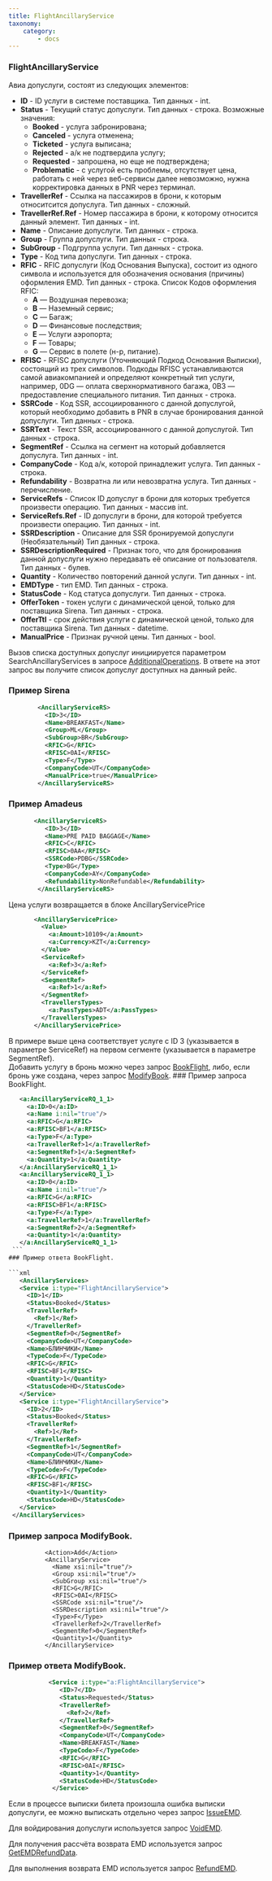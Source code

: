 ```yaml
---
title: FlightAncillaryService
taxonomy:
    category:
        - docs
---
```


### FlightAncillaryService

Авиа допуслуги, состоят из следующих элементов:

* **ID** - ID услуги в системе поставщика. Тип данных - int.
* **Status** - Текущий статус допуслуги. Тип данных - строка. Возможные значения:
	* **Booked** - услуга забронирована;
	* **Canceled** - услуга отменена;
	* **Ticketed** - услуга выписана;
	* **Rejected** - а/к не подтвердила услугу;
	* **Requested** - запрошена, но еще не подтверждена;
	* **Problematic** - с услугой есть проблемы, отсутствует цена, работать с ней через веб-сервисы далее невозможно, нужна корректировка данных в PNR через терминал.
* **TravellerRef** -  Ссылка на пассажиров в брони, к которым относитсится допуслуга. Тип данных - сложный.
* **TravellerRef.Ref** - Номер пассажира в брони, к которому относится данный элемент. Тип данных - int.
* **Name** - Описание допуслуги. Тип данных - строка.
* **Group** - Группа допуслуги. Тип данных - строка.
* **SubGroup** - Подгруппа услуги. Тип данных - строка.
* **Type** - Код типа допуслуги. Тип данных - строка.
* **RFIC** - RFIC допуслуги (Код Основания Выпуска), состоит из одного символа и
используется для обозначения основания (причины) оформления EMD. Тип данных - строка. Список Кодов оформления RFIC:
    -   **A** — Воздушная перевозка;
    -   **B** — Наземный сервис;
    -   **C** — Багаж;
    -   **D** — Финансовые последствия;
    -   **E** — Услуги аэропорта;
    -   **F** — Товары;
    -   **G** — Сервис в полете (н-р, питание).
* **RFISC** - RFISC допуслуги (Уточняющий Подкод Основания Выписки), состоящий из трех символов. Подкоды RFISC
устанавливаются самой авиакомпанией и определяют конкретный тип услуги, например, 0DG —
оплата сверхнормативного багажа, 0B3 — предоставление специального питания.  Тип данных - строка.
* **SSRCode** - Код SSR, ассоциированного с данной допуслугой, который необходимо добавить в PNR в случае бронирования данной допуслуги. Тип данных - строка.
* **SSRText** - Текст SSR, ассоциированного с данной допуслугой. Тип данных - строка.
* **SegmentRef** - Cсылка на сегмент на который добавляется допуслуга. Тип данных - int.
* **CompanyCode** - Код а/к, которой принадлежит услуга. Тип данных - строка.
* **Refundability** - Возвратна ли или невозвратна услуга.  Тип данных - перечисление.
* **ServiceRefs** - Список ID допуслуг в брони для которых требуется произвести операцию. Тип данных - массив int.
* **ServiceRefs.Ref** - ID допуслуги в брони, для которой требуется произвести операцию. Тип данных - int.
* **SSRDescription** -  Описание для SSR бронируемой допуслуги (Необязательный) Тип данных - строка.
* **SSRDescriptionRequired** - Признак того, что для бронирования данной допуслуги нужно передавать её описание от пользователя. Тип данных - булев.
* **Quantity** - Количество повторений данной услуги. Тип данных - int.
* **EMDType** - тип EMD. Тип данных - строка.
* **StatusCode** - Код статуса допуслуги. Тип данных - строка.
* **OfferToken** - токен услуги с динамической ценой, только для поставщика Sirena. Тип данных - строка.
* **OfferTtl** - срок действия услуги с динамической ценой, только для поставщика Sirena. Тип данных - datetime.
* **ManualPrice** - Признак ручной цены. Тип данных - bool.

Вызов списка доступных допуслуг инициируется параметром SearchAncillaryServices в запросе [AdditionalOperations](/avia/request/additionaloperations). В ответе на этот запрос вы получите список допуслуг доступных на данный рейс.

### Пример Sirena
```xml
        <AncillaryServiceRS>
          <ID>3</ID>
          <Name>BREAKFAST</Name>
          <Group>ML</Group>
          <SubGroup>BR</SubGroup>
          <RFIC>G</RFIC>
          <RFISC>0AI</RFISC>
          <Type>F</Type>
          <CompanyCode>UT</CompanyCode>
          <ManualPrice>true</ManualPrice>
        </AncillaryServiceRS>
 ```
### Пример Amadeus
```xml
       <AncillaryServiceRS>
          <ID>3</ID>
          <Name>PRE PAID BAGGAGE</Name>
          <RFIC>C</RFIC>
          <RFISC>0AA</RFISC>
          <SSRCode>PDBG</SSRCode>
          <Type>BG</Type>
          <CompanyCode>AY</CompanyCode>
          <Refundability>NonRefundable</Refundability>
        </AncillaryServiceRS>
   ```
   Цена услуги возвращается в блоке AncillaryServicePrice
 ```xml
        <AncillaryServicePrice>
          <Value>
            <a:Amount>10109</a:Amount>
            <a:Currency>KZT</a:Currency>
          </Value>
          <ServiceRef>
            <a:Ref>3</a:Ref>
          </ServiceRef>
          <SegmentRef>
            <a:Ref>1</a:Ref>
          </SegmentRef>
          <TravellersTypes>
            <a:PassTypes>ADT</a:PassTypes>
          </TravellersTypes>
        </AncillaryServicePrice>
  ```
 В примере выше цена соответствует услуге с ID 3 (указывается в параметре ServiceRef)  на первом сегменте (указывается в параметре SegmentRef).    
  Добавить услугу в бронь можно через запрос [BookFlight](/avia/request/bookflight), либо, если бронь уже создана, через запрос [ModifyBook](/avia/request/modifybook). 
     ### Пример запроса BookFlight.
   ```xml
      <a:AncillaryServiceRQ_1_1>
        <a:ID>0</a:ID>
        <a:Name i:nil="true"/>
        <a:RFIC>G</a:RFIC>
        <a:RFISC>BF1</a:RFISC>
        <a:Type>F</a:Type>
        <a:TravellerRef>1</a:TravellerRef>
        <a:SegmentRef>1</a:SegmentRef>
        <a:Quantity>1</a:Quantity>
      </a:AncillaryServiceRQ_1_1>
      <a:AncillaryServiceRQ_1_1>
        <a:ID>0</a:ID>
        <a:Name i:nil="true"/>
        <a:RFIC>G</a:RFIC>
        <a:RFISC>BF1</a:RFISC>
        <a:Type>F</a:Type>
        <a:TravellerRef>1</a:TravellerRef>
        <a:SegmentRef>2</a:SegmentRef>
        <a:Quantity>1</a:Quantity>
      </a:AncillaryServiceRQ_1_1>
    ```
  ### Пример ответа BookFlight.  
    
  ```xml
      <AncillaryServices>
      <Service i:type="FlightAncillaryService">
        <ID>1</ID>
        <Status>Booked</Status>
        <TravellerRef>
          <Ref>1</Ref>
        </TravellerRef>
        <SegmentRef>0</SegmentRef>
        <CompanyCode>UT</CompanyCode>
        <Name>БЛИНЧИКИ</Name>
        <TypeCode>F</TypeCode>
        <RFIC>G</RFIC>
        <RFISC>BF1</RFISC>
        <Quantity>1</Quantity>
        <StatusCode>HD</StatusCode>
      </Service>
      <Service i:type="FlightAncillaryService">
        <ID>2</ID>
        <Status>Booked</Status>
        <TravellerRef>
          <Ref>1</Ref>
        </TravellerRef>
        <SegmentRef>1</SegmentRef>
        <CompanyCode>UT</CompanyCode>
        <Name>БЛИНЧИКИ</Name>
        <TypeCode>F</TypeCode>
        <RFIC>G</RFIC>
        <RFISC>BF1</RFISC>
        <Quantity>1</Quantity>
        <StatusCode>HD</StatusCode>
      </Service>
    </AncillaryServices>
   ```         
   
   ### Пример запроса ModifyBook.
              <Action>Add</Action>
              <AncillaryService>
                <Name xsi:nil="true"/>
                <Group xsi:nil="true"/>
                <SubGroup xsi:nil="true"/>
                <RFIC>G</RFIC>
                <RFISC>0AI</RFISC>
                <SSRCode xsi:nil="true"/>
                <SSRDescription xsi:nil="true"/>
                <Type>F</Type>
                <TravellerRef>2</TravellerRef>
                <SegmentRef>0</SegmentRef>
                <Quantity>1</Quantity>
              </AncillaryService>
        
   ### Пример ответа ModifyBook. 
```xml
           <Service i:type="a:FlightAncillaryService">
              <ID>7</ID>
              <Status>Requested</Status>
              <TravellerRef>
                <Ref>2</Ref>
              </TravellerRef>
              <SegmentRef>0</SegmentRef>
              <CompanyCode>UT</CompanyCode>
              <Name>BREAKFAST</Name>
              <TypeCode>F</TypeCode>
              <RFIC>G</RFIC>
              <RFISC>0AI</RFISC>
              <Quantity>1</Quantity>
              <StatusCode>HD</StatusCode>
            </Service>
   ```
   
    
   Если в процессе выписки билета произошла ошибка выписки допуслуги, ее можно выпискать отдельно через запрос [IssueEMD](/avia/request/issueemd).
   
   Для войдирования допуслуги используется запрос [VoidEMD](/avia/request/voidemd).
   
   Для получения рассчёта возврата EMD используется запрос [GetEMDRefundData](/avia/request/getemdrefunddata).
   
   Для выполнения возврата EMD используется запрос [RefundEMD](/avia/request/refundemd).
  
  
    
   
   